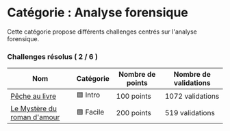 # Catégorie : Analyse forensique

Cette catégorie propose différents challenges centrés sur l'analyse forensique.

### Challenges résolus ( 2 / 6 )

| Nom | Catégorie | Nombre de points | Nombre de validations |
| - | - | - | - |
| [Pêche au livre](./peche%20au%20livre/) | 🟦 Intro | 100 points | 1072 validations |
| [Le Mystère du roman d'amour](./le%20mystere%20du%20roman%20d'amour/) | 🟩 Facile | 200 points | 519 validations |